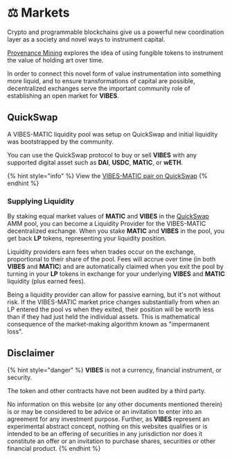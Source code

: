 # ⚖️ Markets

Crypto and programmable blockchains give us a powerful new coordination layer as a society and novel ways to instrument capital. 

[Provenance Mining](../vibes-protocol/provenance-mining/) explores the idea of using fungible tokens to instrument the value of holding art over time.

In order to connect this novel form of value instrumentation into something more liquid, and to ensure transformations of capital are possible, decentralized exchanges serve the important community role of establishing an open market for **VIBES**.

## QuickSwap

A VIBES-MATIC liquidity pool was setup on QuickSwap and initial liquidity was bootstrapped by the community.

You can use the QuickSwap protocol to buy or sell **VIBES** with any supported digital asset such as **DAI**, **USDC**, **MATIC**, or **wETH**.

{% hint style="info" %}
View the [VIBES-MATIC pair on QuickSwap](https://quickswap.exchange/#/swap?inputCurrency=ETH&outputCurrency=0xd269af9008c674b3814b4830771453d6a30616eb)
{% endhint %}

### Supplying Liquidity

By staking equal market values of **MATIC** and **VIBES** in the [QuickSwap](https://quickswap.exchange/#/add/0xd269af9008c674b3814b4830771453d6a30616eb/ETH) AMM pool, you can become a Liquidity Provider for the VIBES-MATIC decentralized exchange. When you stake **MATIC** and **VIBES** in the pool, you get back **LP** tokens, representing your liquidity position.

Liquidity providers earn fees when trades occur on the exchange, proportional to their share of the pool. Fees will accrue over time \(in both **VIBES** and **MATIC**\) and are automatically claimed when you exit the pool by turning in your **LP** tokens in exchange for your underlying **VIBES** and **MATIC** liquidity \(plus earned fees\).

Being a liquidity provider can allow for passive earning, but it's not without risk. If the VIBES-MATIC market price changes substantially from when an LP entered the pool vs when they exited, their position will be worth less than if they had just held the individual assets. This is mathematical consequence of the market-making algorithm known as "impermanent loss".

## Disclaimer

{% hint style="danger" %}
**VIBES** is not a currency, financial instrument, or security. 

The token and other contracts have not been audited by a third party.

No information on this website \(or any other documents mentioned therein\) is or may be considered to be advice or an invitation to enter into an agreement for any investment purpose. Further, as **VIBES** represent an experimental abstract concept, nothing on this websites qualifies or is intended to be an offering of securities in any jurisdiction nor does it constitute an offer or an invitation to purchase shares, securities or other financial product.
{% endhint %}

